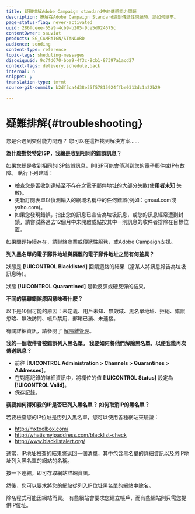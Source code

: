 ```yaml
---
title: 疑難排解Adobe Campaign standard中的傳遞能力問題
description: 瞭解在Adobe Campaign Standard遇到傳遞性問題時，該如何辦事。
page-status-flag: never-activated
uuid: 286fceee-65a9-4cb9-b205-9ce5d024675c
contentOwner: sauviat
products: SG_CAMPAIGN/STANDARD
audience: sending
content-type: reference
topic-tags: sheduling-messages
discoiquuid: 9c7fd670-bba9-4f3c-8cb1-87397a1acd27
context-tags: delivery,schedule,back
internal: n
snippet: y
translation-type: tm+mt
source-git-commit: b2df5ca4d38e35f57815924ffbe0313dc1a22b29

---
```



# 疑難排解{#troubleshooting}

您是否遇到交付能力問題？ 您可以在這裡找到解決方案……

**為什麼對於特定ISP，我總是收到相同的錯誤訊息？**

如果您總是收到相同的ISP錯誤訊息，則ISP可能會偵測到您的電子郵件或IP有故障。 執行下列建議：
* 檢查您是否收到連結至不存在之電子郵件地址的大部分失敗(使&#x200B;**用者未知** 失敗)。
* 更新訂閱表單以偵測輸入的網域名稱中的任何錯誤(例如：gmaul.com或yaho.com)。
* 如果您發現錯誤，指出您的訊息已宣告為垃圾訊息，或您的訊息經常遭到封鎖，請嘗試將過去12個月中未開啟或點按其中一則訊息的收件者排除在目標位置。

如果問題持續存在，請聯絡商業或傳遞性服務，或Adobe Campaign支援。

**列入黑名單的電子郵件地址與隔離的電子郵件地址之間有何差異？**

狀態是 **[!UICONTROL Blacklisted]** 回饋迴路的結果（當某人將訊息報告為垃圾訊息時）。

狀態 **[!UICONTROL Quarantined]** 是軟反彈或硬反彈的結果。

**不同的隔離錯誤原因意味著什麼？**

以下是10個可能的原因：未定義、用戶未知、無效域、黑名單地址、拒絕、錯誤忽略、無法訪問、帳戶禁用、郵箱已滿、未連接。

有關詳細資訊，請參閱了 [解隔離管理](../../sending/using/understanding-quarantine-management.md)。

**我的一個收件者被錯誤列入黑名單。 我要如何將他們解除黑名單，以便我能再次傳送訊息？**

* 前往 **[!UICONTROL Administration > Channels > Quarantines > Addresses]**。
* 在對應記錄的詳細資訊中，將欄位的值 **[!UICONTROL Status]** 設定為 **[!UICONTROL Valid]**。
* 保存記錄。

**我要如何得知我的IP是否已列入黑名單？ 如何取消IP的黑名單？**

若要檢查您的IP位址是否列入黑名單，您可以使用各種網站來驗證：
* http://mxtoolbox.com/
* http://whatismyipaddress.com/blacklist-check
* http://www.blacklistalert.org/

通常，IP地址檢查的結果將返回一個清單，其中包含黑名單的詳細資訊以及將IP地址列入黑名單的網站的名稱。

按一下連結，即可存取網站詳細資訊。

然後，您可以要求將您的網站從列入IP位址黑名單的網站中除名。

除名程式可能因網站而異。 有些網站會要求您建立帳戶，而有些網站則只需您提供IP位址。
